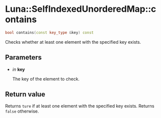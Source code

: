 # Luna::SelfIndexedUnorderedMap::contains

```c++
bool contains(const key_type &key) const
```

Checks whether at least one element with the specified key exists. 



## Parameters
* *in* **key**

    The key of the element to check. 

## Return value
Returns `ture` if at least one element with the specified key exists. Returns `false` otherwise. 

